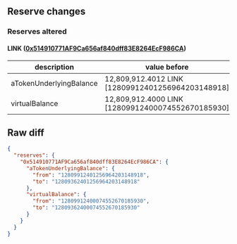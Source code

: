 ## Reserve changes

### Reserves altered

#### LINK ([0x514910771AF9Ca656af840dff83E8264EcF986CA](https://etherscan.io/address/0x514910771AF9Ca656af840dff83E8264EcF986CA))

| description | value before | value after |
| --- | --- | --- |
| aTokenUnderlyingBalance | 12,809,912.4012 LINK [12809912401256964203148918] | 12,809,362.4012 LINK [12809362401256964203148918] |
| virtualBalance | 12,809,912.4000 LINK [12809912400074552670185930] | 12,809,362.4000 LINK [12809362400074552670185930] |


## Raw diff

```json
{
  "reserves": {
    "0x514910771AF9Ca656af840dff83E8264EcF986CA": {
      "aTokenUnderlyingBalance": {
        "from": "12809912401256964203148918",
        "to": "12809362401256964203148918"
      },
      "virtualBalance": {
        "from": "12809912400074552670185930",
        "to": "12809362400074552670185930"
      }
    }
  }
}
```